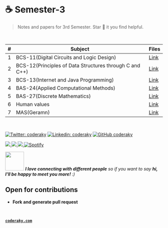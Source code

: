 # ☕️ Semester-3

> Notes and papers for 3rd Semester.
> Star 🌟 it you find helpful.

</br>

|  #  |      Subject    |   Files   |
|-----|----------------|---------------|
| 1 | BCS-11(Digital Circuits and Logic Design) | [Link](../main/BCS-11(Digital%20Circuits%20and%20Logic%20Design))|
| 2 | BCS-12(Principles of Data Structures through C and C++) | [Link](../main/BCS-12(Principles%20of%20Data%20Structures%20through%20C%20and%20C++))|
| 3 | BCS-13(Internet and Java Programming) | [Link](../main/BCS-13(Internet%20and%20Java%20Programming))|
| 4 | BAS-24(Applied Computational Methods) | [Link](../main/BAS-24(Applied%20Computational%20Methods))|
| 5 | BAS-27(Discrete Mathematics) | [Link](../main/BAS-27(Discrete%20Mathematics))|
| 6 | Human values | [Link](../main/Human%20values)|
| 7 | MAS(Geramn) | [Link](../main/MAS(German))|

</br>


[![Twitter: coderaky](https://img.shields.io/twitter/follow/coderaky?style=social)](https://twitter.com/coderaky)
[![Linkedin: coderaky](https://img.shields.io/badge/-coderaky-blue?style=flat-square&logo=Linkedin&logoColor=white&link=https://www.linkedin.com/in/coderaky/)](https://www.linkedin.com/in/coderaky/)
[![GitHub coderaky](https://img.shields.io/github/followers/coderaky?label=follow&style=social)](https://github.com/coderaky)

<p align="left">
  <a href="https://www.facebook.com/coderaky">
    <img src="https://img.shields.io/badge/Facebook-%231877F2.svg?&style=flat-square&logo=facebook&logoColor=white">  
  </a>
 
  <a href="https://www.instagram.com/coderaky">
    <img src="https://img.shields.io/badge/Instagram-%23E4405F.svg?&style=flat-square&logo=instagram&logoColor=white">
  </a>

  <a href="https://twitter.com/coderaky">
    <img src="https://img.shields.io/badge/twitter-%230077D4.svg?&style=flat-square&logo=twitter&logoColor=white">
  </a>
  <a href="https://open.spotify.com/user/316il4djvppzct6x4qyidzhptoci" target="_blank"><img src="https://img.shields.io/badge/Spotify-%231ED760.svg?&style=flat-square&logo=spotify&logoColor=white" alt="Spotify"></a>
</p>
</h1>


<img src="https://media.giphy.com/media/LnQjpWaON8nhr21vNW/giphy.gif" width="60"> <em><b>I love connecting with different people</b> so if you want to say <b>hi, I'll be happy to meet you more!</b> :)</em>


## Open for contributions
- **Fork and generate pull request**

</br>

**<a href="http://coderaky.com" target="_blank">`coderaky.com`</a>**
